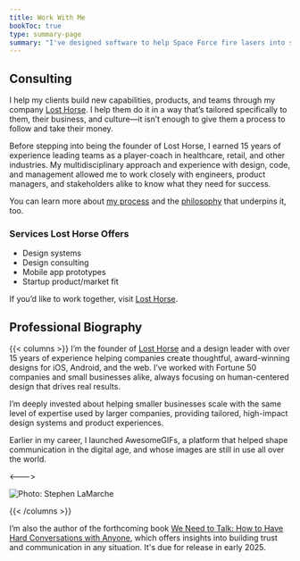 ```yaml
---
title: Work With Me
bookToc: true
type: summary-page
summary: "I've designed software to help Space Force fire lasers into space and earned over 500,000 5-star reviews on apps I've designed. Big or small, I love working through tricky problems and designing the right approach to addressing them."
---
```


## Consulting

I help my clients build new capabilities, products, and teams through my company [Lost Horse](https://losthorse.design). I help them do it in a way that’s tailored specifically to them, their business, and culture—it isn’t enough to give them a process to follow and take their money.

Before stepping into being the founder of Lost Horse, I earned 15 years of experience leading teams as a player-coach in healthcare, retail, and other industries. My multidisciplinary approach and experience with design, code, and management allowed me to work closely with engineers, product managers, and stakeholders alike to know what they need for success.

You can learn more about [my process](/process) and the [philosophy](/philosophy) that underpins it, too.

### Services Lost Horse Offers

- Design systems
- Design consulting
- Mobile app prototypes
- Startup product/market fit

If you’d like to work together, visit [Lost Horse](https://losthorse.design).



## Professional Biography

{{< columns >}}
I’m the founder of [Lost Horse](https://losthorse.design) and a design leader with over 15 years of experience helping companies create thoughtful, award-winning designs for iOS, Android, and the web. I’ve worked with Fortune 50 companies and small businesses alike, always focusing on human-centered design that drives real results. 

I’m deeply invested about helping smaller businesses scale with the same level of expertise used by larger companies, providing tailored, high-impact design systems and product experiences.

Earlier in my career, I launched AwesomeGIFs, a platform that helped shape communication in the digital age, and whose images are still in use all over the world.

<---> 


![Photo: Stephen LaMarche](/jg1.webp)

{{< /columns >}}

I’m also the author of the forthcoming book [We Need to Talk: How to Have Hard Conversations with Anyone](/we-need-to-talk), which offers insights into building trust and communication in any situation. It's due for release in early 2025.
